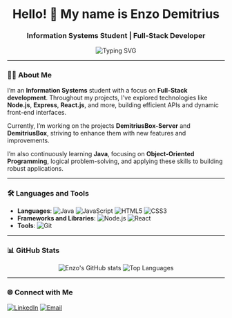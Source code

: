 <h1 align="center">Hello! 👋 My name is Enzo Demitrius</h1>
<h3 align="center">Information Systems Student | Full-Stack Developer</h3>

<p align="center">
  <img src="https://readme-typing-svg.demolab.com?font=Fira+Code&weight=600&size=20&duration=4000&pause=1000&color=0091FF&center=true&vCenter=true&width=435&lines=Welcome+to+my+profile!;Information+Systems+Student;Aspiring+Full-Stack+Developer;Tech+and+Innovation+Enthusiast;Always+learning+new+skills!" alt="Typing SVG" />
</p>

---

### 👨‍💻 About Me

I’m an **Information Systems** student with a focus on **Full-Stack development**. Throughout my projects, I’ve explored technologies like **Node.js**, **Express**, **React.js**, and more, building efficient APIs and dynamic front-end interfaces.

Currently, I’m working on the projects **DemitriusBox-Server** and **DemitriusBox**, striving to enhance them with new features and improvements.

I’m also continuously learning **Java**, focusing on **Object-Oriented Programming**, logical problem-solving, and applying these skills to building robust applications.

---

### 🛠️ Languages and Tools

- **Languages**: ![Java](https://img.shields.io/badge/-Java-007396?style=flat&logo=java&logoColor=white) ![JavaScript](https://img.shields.io/badge/-JavaScript-F7DF1E?style=flat&logo=javascript&logoColor=black) ![HTML5](https://img.shields.io/badge/-HTML5-E34F26?style=flat&logo=html5&logoColor=white) ![CSS3](https://img.shields.io/badge/-CSS3-1572B6?style=flat&logo=css3&logoColor=white)
- **Frameworks and Libraries**: ![Node.js](https://img.shields.io/badge/-Node.js-339933?style=flat&logo=node.js&logoColor=white) ![React](https://img.shields.io/badge/-React-61DAFB?style=flat&logo=react&logoColor=black)
- **Tools**: ![Git](https://img.shields.io/badge/-Git-F05032?style=flat&logo=git&logoColor=white)

---

### 📊 GitHub Stats

<p align="center">
  <img src="https://github-readme-stats.vercel.app/api?username=EnzoDemitrius10&show_icons=true&theme=radical" alt="Enzo's GitHub stats" />
  <img src="https://github-readme-stats.vercel.app/api/top-langs/?username=EnzoDemitrius10&layout=compact&theme=radical" alt="Top Languages" />
</p>

---

### 🌐 Connect with Me

[![LinkedIn](https://img.shields.io/badge/-LinkedIn-0077B5?style=flat&logo=linkedin&logoColor=white)](https://www.linkedin.com/in/enzodemitrius)
[![Email](https://img.shields.io/badge/-Gmail-D14836?style=flat&logo=gmail&logoColor=white)](mailto:enzodemitrius10@gmail.com)
